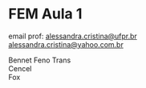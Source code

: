 # FEM  Aula 1

email prof: alessandra.cristina@ufpr.br <br>
alessandra.cristina@yahoo.com.br

Bennet Feno Trans <br> 
Cencel <br>
Fox <br>

